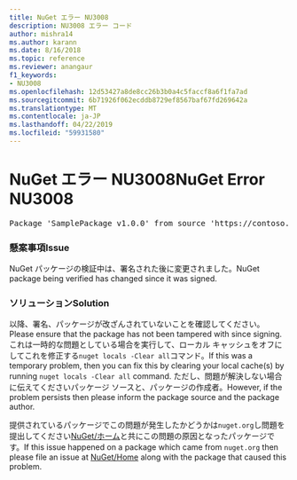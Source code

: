 ```yaml
---
title: NuGet エラー NU3008
description: NU3008 エラー コード
author: mishra14
ms.author: karann
ms.date: 8/16/2018
ms.topic: reference
ms.reviewer: anangaur
f1_keywords:
- NU3008
ms.openlocfilehash: 12d53427a8de8cc26b3b0a4c5faccf8a6f1fa7ad
ms.sourcegitcommit: 6b71926f062ecddb8729ef8567baf67fd269642a
ms.translationtype: MT
ms.contentlocale: ja-JP
ms.lasthandoff: 04/22/2019
ms.locfileid: "59931580"
---
```

# <a name="nuget-error-nu3008"></a><span data-ttu-id="3437b-103">NuGet エラー NU3008</span><span class="sxs-lookup"><span data-stu-id="3437b-103">NuGet Error NU3008</span></span>

<pre>Package 'SamplePackage v1.0.0' from source 'https://contoso.com/index.json': The package integrity check failed.</pre>

### <a name="issue"></a><span data-ttu-id="3437b-104">懸案事項</span><span class="sxs-lookup"><span data-stu-id="3437b-104">Issue</span></span>

<span data-ttu-id="3437b-105">NuGet パッケージの検証中は、署名された後に変更されました。</span><span class="sxs-lookup"><span data-stu-id="3437b-105">NuGet package being verified has changed since it was signed.</span></span>


### <a name="solution"></a><span data-ttu-id="3437b-106">ソリューション</span><span class="sxs-lookup"><span data-stu-id="3437b-106">Solution</span></span>

<span data-ttu-id="3437b-107">以降、署名、パッケージが改ざんされていないことを確認してください。</span><span class="sxs-lookup"><span data-stu-id="3437b-107">Please ensure that the package has not been tampered with since signing.</span></span> <span data-ttu-id="3437b-108">これは一時的な問題としている場合を実行して、ローカル キャッシュをオフにしてこれを修正する`nuget locals -Clear all`コマンド。</span><span class="sxs-lookup"><span data-stu-id="3437b-108">If this was a temporary problem, then you can fix this by clearing your local cache(s) by running `nuget locals -Clear all` command.</span></span> <span data-ttu-id="3437b-109">ただし、問題が解決しない場合に伝えてくださいパッケージ ソースと、パッケージの作成者。</span><span class="sxs-lookup"><span data-stu-id="3437b-109">However, if the problem persists then please inform the package source and the package author.</span></span>

<span data-ttu-id="3437b-110">提供されているパッケージでこの問題が発生したかどうかは`nuget.org`し問題を提出してください[NuGet/ホーム](https://github.com/NuGet/Home/issues)と共にこの問題の原因となったパッケージです。</span><span class="sxs-lookup"><span data-stu-id="3437b-110">If this issue happened on a package which came from `nuget.org` then please file an issue at [NuGet/Home](https://github.com/NuGet/Home/issues) along with the package that caused this problem.</span></span>


